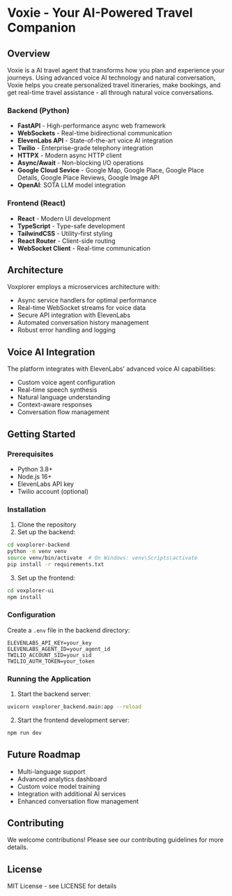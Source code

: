 # Voxie - Your AI-Powered Travel Companion

## Overview
Voxie is a AI travel agent that transforms how you plan and experience your journeys. Using advanced voice AI technology and natural conversation, Voxie helps you create personalized travel itineraries, make bookings, and get real-time travel assistance - all through natural voice conversations.

### Backend (Python)
- **FastAPI** - High-performance async web framework
- **WebSockets** - Real-time bidirectional communication
- **ElevenLabs API** - State-of-the-art voice AI integration
- **Twilio** - Enterprise-grade telephony integration
- **HTTPX** - Modern async HTTP client
- **Async/Await** - Non-blocking I/O operations
- **Google Cloud Sevice** - Google Map, Google Place, Google Place Details, Google Place Reviews, Google Image API
- **OpenAI**: SOTA LLM model integration

### Frontend (React)
- **React** - Modern UI development
- **TypeScript** - Type-safe development
- **TailwindCSS** - Utility-first styling
- **React Router** - Client-side routing
- **WebSocket Client** - Real-time communication

## Architecture
Voxplorer employs a microservices architecture with:
- Async service handlers for optimal performance
- Real-time WebSocket streams for voice data
- Secure API integration with ElevenLabs
- Automated conversation history management
- Robust error handling and logging

## Voice AI Integration
The platform integrates with ElevenLabs' advanced voice AI capabilities:
- Custom voice agent configuration
- Real-time speech synthesis
- Natural language understanding
- Context-aware responses
- Conversation flow management

## Getting Started

### Prerequisites
- Python 3.8+
- Node.js 16+
- ElevenLabs API key
- Twilio account (optional)

### Installation
1. Clone the repository
2. Set up the backend:
```bash
cd voxplorer-backend
python -m venv venv
source venv/bin/activate  # On Windows: venv\Scripts\activate
pip install -r requirements.txt
```

3. Set up the frontend:
```bash
cd voxplorer-ui
npm install
```

### Configuration
Create a `.env` file in the backend directory:
```
ELEVENLABS_API_KEY=your_key
ELEVENLABS_AGENT_ID=your_agent_id
TWILIO_ACCOUNT_SID=your_sid
TWILIO_AUTH_TOKEN=your_token
```

### Running the Application
1. Start the backend server:
```bash
uvicorn voxplorer_backend.main:app --reload
```

2. Start the frontend development server:
```bash
npm run dev
```

## Future Roadmap
- Multi-language support
- Advanced analytics dashboard
- Custom voice model training
- Integration with additional AI services
- Enhanced conversation flow management

## Contributing
We welcome contributions! Please see our contributing guidelines for more details.

## License
MIT License - see LICENSE for details